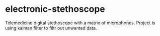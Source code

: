 # electronic-stethoscope
Telemedicine digital stethoscope with a matrix of microphones.
Project is using kalman filter to filtr out unwanted data. 
